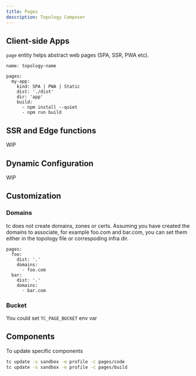 ```yaml
---
title: Pages
description: Topology Composer
---
```



## Client-side Apps

`page` entity helps abstract web pages (SPA, SSR, PWA etc).

```
name: topology-name

pages:
  my-app:
    kind: SPA | PWA | Static
    dist: './dist'
    dir: 'app'
    build:
      - npm install --quiet
      - npm run build
```


## SSR and Edge functions

WIP


## Dynamic Configuration

WIP


## Customization


### Domains


tc does not create domains, zones or certs. Assuming you have created the domains to associate, for example foo.com and bar.com, you can set them either in the topology file or correspoding infra dir.

```
pages:
  foo:
    dist: '.'
    domains:
      - foo.com
  bar:
    dist: '.'
    domains:
      - bar.com
```

### Bucket

You could set `TC_PAGE_BUCKET` env var

## Components


To update specific components

```sh
tc update -s sandbox -e profile -c pages/code
tc update -s sandbox -e profile -c pages/build
```
